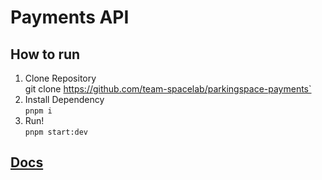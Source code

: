 # Payments API
## How to run
1. Clone Repository  
git clone https://github.com/team-spacelab/parkingspace-payments`
2. Install Dependency  
`pnpm i`
3. Run!  
`pnpm start:dev`

## [Docs](https://parkingspace.spacelab/api/payments)
